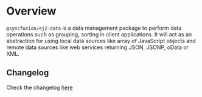 # Overview

`@syncfusion/ej2-data` is a data management package to perform data operations such as grouping, sorting in client applications.
It will act as an abstraction for using local data sources like array of JavaScript objects
and remote data sources like web services returning JSON, JSONP, oData or XML.


## Changelog

Check the changelog [here](https://github.com/syncfusion/ej2-data/blob/master/CHANGELOG.md)